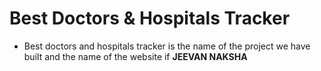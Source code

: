 # Best Doctors & Hospitals Tracker 
* Best doctors and hospitals tracker is the name of the project we have built and the name of the website if **JEEVAN NAKSHA**
